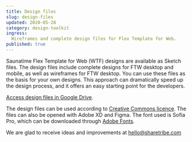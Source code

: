 ```yaml
---
title: Design files
slug: design-files
updated: 2020-05-28
category: design-toolkit
ingress:
  Wireframes and complete design files for Flex Template for Web.
published: true
---
```


Saunatime Flex Template for Web (WTF) designs are available as Sketch files. The design files include complete designs for FTW desktop and mobile, as well as wireframes for FTW desktop. You can use these files as the basis for your own designs. This approach can dramatically speed up the design process, and it offers an easy starting point for the developers.

[Access design files in Google Drive](https://drive.google.com/drive/folders/171T-lYUGJURrAF5qCtTZ0298WPhhG0SG?usp=sharing).

The design files can be used according to [Creative Commons licence](https://creativecommons.org/licenses/by/4.0/). The files can also be opened with Adobe XD and Figma. The font used is Sofia Pro, which can be downloaded through [Adobe Fonts](https://fonts.adobe.com/fonts/sofia).

We are glad to receive ideas and improvements at hello@sharetribe.com
